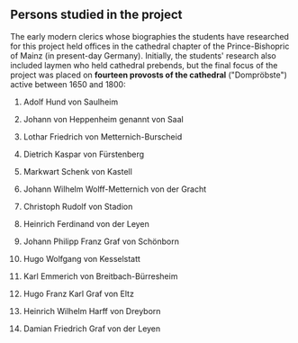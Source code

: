 
<h2>Persons studied in the project</h2>

<p>The early modern clerics whose biographies the students have researched for this project held offices in the cathedral chapter of the Prince-Bishopric of Mainz (in present-day Germany). Initially, the students' research also included laymen who held cathedral prebends, but the final focus of the project was placed on <strong>fourteen provosts of the cathedral</strong> ("Dompröbste") active between 1650 and 1800:</p>

1) Adolf Hund von Saulheim  

2) Johann von Heppenheim genannt von Saal  

3) Lothar Friedrich von Metternich-Burscheid  

4) Dietrich Kaspar von Fürstenberg  

5) Markwart Schenk von Kastell  

6) Johann Wilhelm Wolff-Metternich von der Gracht  

7) Christoph Rudolf von Stadion  

8) Heinrich Ferdinand von der Leyen  

9) Johann Philipp Franz Graf von Schönborn  

10) Hugo Wolfgang von Kesselstatt  

11) Karl Emmerich von Breitbach-Bürresheim  

12) Hugo Franz Karl Graf von Eltz  

13) Heinrich Wilhelm Harff von Dreyborn 

14) Damian Friedrich Graf von der Leyen


